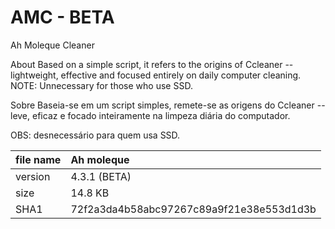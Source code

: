 # AMC - BETA

Ah Moleque Cleaner

About
Based on a simple script, it refers to the origins of Ccleaner -- lightweight, effective and focused entirely on daily computer cleaning. 
NOTE: Unnecessary for those who use SSD.

Sobre
Baseia-se em um script simples, remete-se as origens do Ccleaner -- leve, eficaz e focado inteiramente na limpeza diária do computador.

OBS: desnecessário para quem usa SSD.

file name|Ah moleque
:---|:---
version| 4.3.1 (BETA)
size| 14.8 KB
SHA1| 72f2a3da4b58abc97267c89a9f21e38e553d1d3b
